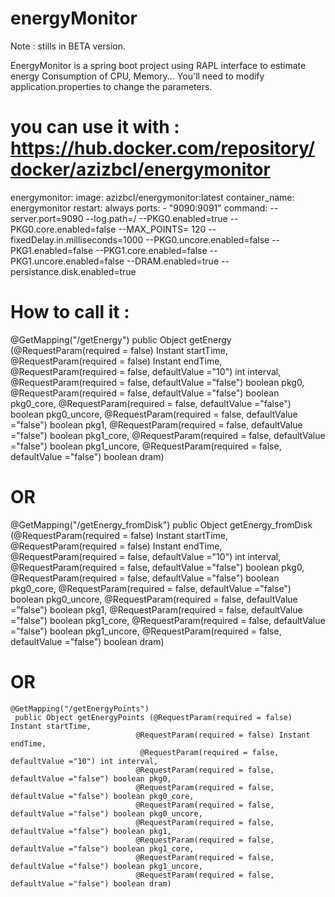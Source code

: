 # energyMonitor
Note : stills in BETA version. 

EnergyMonitor is a spring boot project using RAPL interface to estimate energy Consumption of CPU, Memory...
You'll need to modify application.properties to change the parameters.


                

# you can use it with : https://hub.docker.com/repository/docker/azizbcl/energymonitor

energymonitor:
  image: azizbcl/energymonitor:latest
  container_name: energymonitor
  restart: always
  ports:
    - "9090:9091"
  command: --server.port=9090 --log.path=/ --PKG0.enabled=true --PKG0.core.enabled=false --MAX_POINTS= 120 --fixedDelay.in.milliseconds=1000 --PKG0.uncore.enabled=false --PKG1.enabled=false --PKG1.core.enabled=false --PKG1.uncore.enabled=false --DRAM.enabled=true --persistance.disk.enabled=true





# How to call it : 

@GetMapping("/getEnergy")
	 public Object getEnergy (@RequestParam(required = false) Instant startTime, 
			 				  @RequestParam(required = false) Instant endTime,
			 				 @RequestParam(required = false, defaultValue ="10") int interval,
			 				@RequestParam(required = false, defaultValue ="false") boolean pkg0,
		 					@RequestParam(required = false, defaultValue ="false") boolean pkg0_core,
		 					@RequestParam(required = false, defaultValue ="false") boolean pkg0_uncore,
		 					@RequestParam(required = false, defaultValue ="false") boolean pkg1,
		 					@RequestParam(required = false, defaultValue ="false") boolean pkg1_core,
		 					@RequestParam(required = false, defaultValue ="false") boolean pkg1_uncore,
		 					@RequestParam(required = false, defaultValue ="false") boolean dram)  
              
              
#              OR
              

@GetMapping("/getEnergy_fromDisk")
	 public Object getEnergy_fromDisk (@RequestParam(required = false) Instant startTime, 
			 				  @RequestParam(required = false) Instant endTime,
			 				 @RequestParam(required = false, defaultValue ="10") int interval,
			 				@RequestParam(required = false, defaultValue ="false") boolean pkg0,
		 					@RequestParam(required = false, defaultValue ="false") boolean pkg0_core,
		 					@RequestParam(required = false, defaultValue ="false") boolean pkg0_uncore,
		 					@RequestParam(required = false, defaultValue ="false") boolean pkg1,
		 					@RequestParam(required = false, defaultValue ="false") boolean pkg1_core,
		 					@RequestParam(required = false, defaultValue ="false") boolean pkg1_uncore,
		 					@RequestParam(required = false, defaultValue ="false") boolean dram) 


#              OR
              
              
 	@GetMapping("/getEnergyPoints")
	 public Object getEnergyPoints (@RequestParam(required = false) Instant startTime, 
			 					@RequestParam(required = false) Instant endTime,
			 					 @RequestParam(required = false, defaultValue ="10") int interval,
			 					@RequestParam(required = false, defaultValue ="false") boolean pkg0,
			 					@RequestParam(required = false, defaultValue ="false") boolean pkg0_core,
			 					@RequestParam(required = false, defaultValue ="false") boolean pkg0_uncore,
			 					@RequestParam(required = false, defaultValue ="false") boolean pkg1,
			 					@RequestParam(required = false, defaultValue ="false") boolean pkg1_core,
			 					@RequestParam(required = false, defaultValue ="false") boolean pkg1_uncore,
			 					@RequestParam(required = false, defaultValue ="false") boolean dram) 
                
                





